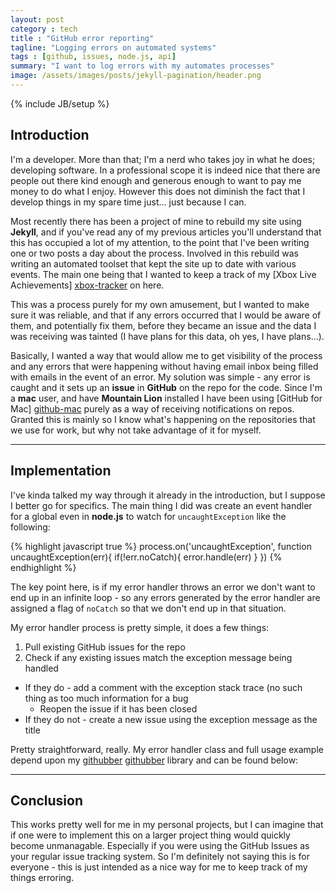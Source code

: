 ```yaml
---
layout: post
category : tech
title : "GitHub error reporting"
tagline: "Logging errors on automated systems"
tags : [github, issues, node.js, api]
summary: "I want to log errors with my automates processes"
image: /assets/images/posts/jekyll-pagination/header.png
---
```

{% include JB/setup %}

## Introduction
I'm a developer. More than that; I'm a nerd who takes joy in what he does; developing software. In a professional scope it is indeed nice that there are people out there kind enough and generous enough to want to pay me money to do what I enjoy. However this does not diminish the fact that I develop things in my spare time just... just because I can.

Most recently there has been a project of mine to rebuild my site using **Jekyll**, and if you've read any of my previous articles you'll understand that this has occupied a lot of my attention, to the point that I've been writing one or two posts a day about the process. 
Involved in this rebuild was writing an automated toolset that kept the site up to date with various events. The main one being that I wanted to keep a track of my [Xbox Live Achievements] [xbox-tracker] on here.

This was a process purely for my own amusement, but I wanted to make sure it was reliable, and that if any errors occurred that I would be aware of them, and potentially fix them, before they became an issue and the data I was receiving was tainted (I have plans for this data, oh yes, I have plans...).

Basically, I wanted a way that would allow me to get visibility of the process and any errors that were happening without having email inbox being filled with emails in the event of an error. My solution was simple - any error is caught and it sets up an **issue** in **GitHub** on the repo for the code. Since I'm a **mac** user, and have **Mountain Lion** installed I have been using [GitHub for Mac] [github-mac] purely as a way of receiving notifications on repos. Granted this is mainly so I know what's happening on the repositories that we use for work, but why not take advantage of it for myself.

---

## Implementation

I've kinda talked my way through it already in the introduction, but I suppose I better go for specifics. The main thing I did was create an event handler for a global even in **node.js** to watch for `uncaughtException` like the following:

{% highlight javascript true %}
process.on('uncaughtException', function uncaughtException(err){
  if(!err.noCatch){
    error.handle(err)
  }
})
{% endhighlight %}

The key point here, is if my error handler throws an error we don't want to end up in an infinite loop - so any errors generated by the error handler are assigned a flag of `noCatch` so that we don't end up in that situation.

My error handler process is pretty simple, it does a few things:
 1. Pull existing GitHub issues for the repo
 2. Check if any existing issues match the exception message being handled
  * If they do - add a comment with the exception stack trace (no such thing as too much information for a bug
    * Reopen the issue if it has been closed
  * If they do not - create a new issue using the exception message as the title

Pretty straightforward, really. My error handler class and full usage example depend upon my [githubber] [githubber] library  and can be found below:

<script src="https://gist.github.com/lilmuckers/5362755.js">   </script>

---

## Conclusion
This works pretty well for me in my personal projects, but I can imagine that if one were to implement this on a larger project thing would quickly become unmanagable. Especially if you were using the GitHub Issues as your regular issue tracking system. So I'm definitely not saying this is for everyone - this is just intended as a nice way for me to keep track of my things erroring.

[xbox-tracker]: /games/xbox.html "Xbox Live Achievement Tracker"
[github-mac]: http://mac.github.com/ "GitHub For Mac"
[githubber]: https://npmjs.org/package/githubber "node.js GitHub API bindings"
